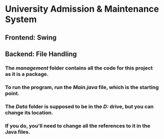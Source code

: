 # University Admission & Maintenance System
## Frontend: Swing
## Backend: File Handling
### The _management_ folder contains all the code for this project as it is a package.
### To run the program, run the _Main.java_ file, which is the starting point.
### The _Data_ folder is supposed to be in the _D:_ drive, but you can change its location.
### **If you do, you'll need to change all the references to it in the Java files.**
